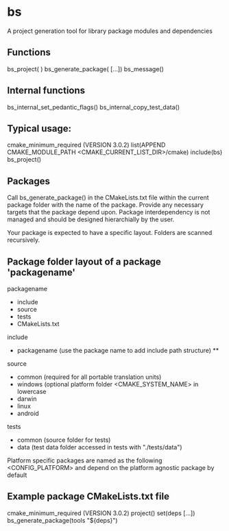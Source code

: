 # bs
A project generation tool for library package modules and dependencies

## Functions
bs_project(<major version> <minor version>)
bs_generate_package(<package name> [<dependency targets>...])
bs_message(<message>)

## Internal functions
bs_internal_set_pedantic_flags(<package name>)
bs_internal_copy_test_data(<package name>)

## Typical usage:
cmake_minimum_required (VERSION 3.0.2)
list(APPEND CMAKE_MODULE_PATH <CMAKE_CURRENT_LIST_DIR>/cmake)
include(bs)
bs_project(<project name>)

## Packages
Call bs_generate_package(<package name>) in the CMakeLists.txt file within the current package folder with the name of the package.
Provide any necessary targets that the package depend upon.
Package interdependency is not managed and should be designed hierarchially by the user.

Your package is expected to have a specific layout. Folders are scanned recursively.

## Package folder layout of a package 'packagename'
  packagename
  * include
  * source
  * tests
  * CMakeLists.txt

  include
  * packagename (use the package name to add include path structure)
  ** <further structure etc>

  source
  * common (required for all portable translation units)
  * windows (optional platform folder <CMAKE_SYSTEM_NAME> in lowercase
  * darwin
  * linux
  * android

  tests
  * common (source folder for tests)
  * data (test data folder accessed in tests with \"./tests/data\")

Platform specific packages are named as the following 
 <package name><CONFIG_PLATFORM> and depend on the platform agnostic package <package name> by default

## Example package CMakeLists.txt file
cmake_minimum_required (VERSION 3.0.2)
project(<packagename>)
set(deps [<library targets>...])
bs_generate_package(tools \"\${deps}\")
